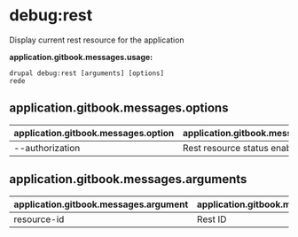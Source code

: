 # debug:rest
Display current rest resource for the application

**application.gitbook.messages.usage:**
```
drupal debug:rest [arguments] [options]
rede
```

## application.gitbook.messages.options
application.gitbook.messages.option | application.gitbook.messages.details
-------|-------------
--authorization | Rest resource status enabled | disabled

## application.gitbook.messages.arguments
application.gitbook.messages.argument | application.gitbook.messages.details
---------|-------------
resource-id | Rest ID
